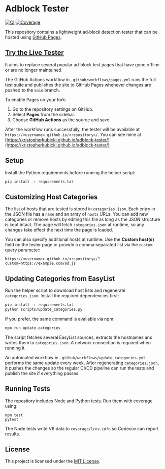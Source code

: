 # Adblock Tester

[![CI](https://github.com/kristopherkubicki/adblock-tester/actions/workflows/pages.yml/badge.svg)](https://github.com/kristopherkubicki/adblock-tester/actions/workflows/pages.yml)
[![Coverage](https://codecov.io/gh/kristopherkubicki/adblock-tester/graph/badge.svg?token=5BO90KN4RC)](https://codecov.io/gh/kristopherkubicki/adblock-tester)

This repository contains a lightweight ad‑block detection tester that can be hosted using [GitHub Pages](https://pages.github.com/).


## [Try the Live Tester](https://kristopherkubicki.github.io/adblock-tester/)

It aims to replace several popular ad‑block test pages that have gone offline or are no longer maintained.

The GitHub Actions workflow in `.github/workflows/pages.yml` runs the full test suite and publishes the site to GitHub Pages whenever changes are pushed to the `main` branch.

To enable Pages on your fork:

1. Go to the repository settings on GitHub.
2. Select **Pages** from the sidebar.
3. Choose **GitHub Actions** as the source and save.

After the workflow runs successfully, the tester will be available at `https://<username>.github.io/<repository>/`. You can see mine at [https://kristopherkubicki.github.io/adblock-tester/](https://kristopherkubicki.github.io/adblock-tester/)

## Setup

Install the Python requirements before running the helper script:

```bash
pip install -r requirements.txt
```

## Customizing Host Categories

The list of hosts that are tested is stored in `categories.json`. Each entry in
the JSON file has a `name` and an array of `hosts` URLs. You can add new
categories or remove hosts by editing this file as long as the JSON structure is
kept intact. The page will fetch `categories.json` at runtime, so any changes
take effect the next time the page is loaded.

You can also specify additional hosts at runtime. Use the **Custom host(s)**
field on the tester page or provide a comma‑separated list via the `custom`
query parameter:

```
https://<username>.github.io/<repository>/?custom=https://example.com/ad.js
```


## Updating Categories from EasyList

Run the helper script to download host lists and regenerate `categories.json`.
Install the required dependencies first:

```bash
pip install -r requirements.txt
python scripts/update_categories.py
```

If you prefer, the same command is available via npm:

```bash
npm run update-categories
```

The script fetches several EasyList sources, extracts the hostnames and writes
them to `categories.json`. A network connection is required when running it.

An automated workflow in `.github/workflows/update_categories.yml` performs the
same update every week. After regenerating `categories.json`, it pushes the
changes so the regular CI/CD pipeline can run the tests and publish the site
if everything passes.


## Running Tests

The repository includes Node and Python tests. Run them with coverage using:

```
npm test
pytest

```

The Node tests write V8 data to `coverage/lcov.info` so Codecov can report results.

## License

This project is licensed under the [MIT License](LICENSE).
